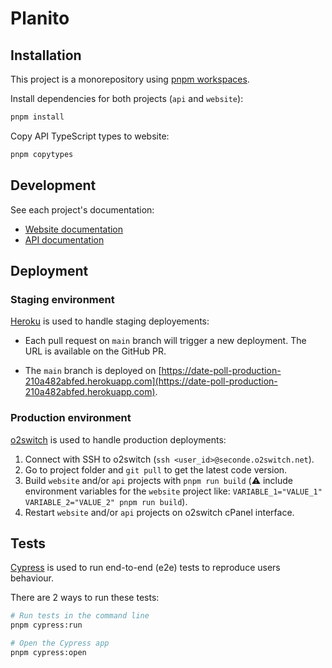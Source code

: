 # Planito

## Installation

This project is a monorepository using [pnpm workspaces](https://pnpm.io/workspaces).

Install dependencies for both projects (`api` and `website`):

```sh
pnpm install
```

Copy API TypeScript types to website:

```sh
pnpm copytypes
```

## Development

See each project's documentation:

- [Website documentation](https://github.com/slash-tmp/date-poll/blob/main/website/README.md)
- [API documentation](https://github.com/slash-tmp/date-poll/blob/main/api/README.md)

## Deployment

### Staging environment

[Heroku](https://www.heroku.com) is used to handle staging deployements:

- Each pull request on `main` branch will trigger a new deployment. The URL is available on the GitHub PR.

- The `main` branch is deployed on [https://date-poll-production-210a482abfed.herokuapp.com](https://date-poll-production-210a482abfed.herokuapp.com).

### Production environment

[o2switch](https://www.o2switch.fr/) is used to handle production deployments:

1. Connect with SSH to o2switch (`ssh <user_id>@seconde.o2switch.net`).
2. Go to project folder and `git pull` to get the latest code version.
3. Build `website` and/or `api` projects with `pnpm run build` (⚠️ include environment variables for the `website` project like: `VARIABLE_1="VALUE_1" VARIABLE_2="VALUE_2" pnpm run build`).
4. Restart `website` and/or `api` projects on o2switch cPanel interface.

## Tests

[Cypress](https://www.cypress.io/) is used to run end-to-end (e2e) tests to reproduce users behaviour.

There are 2 ways to run these tests:

```sh
# Run tests in the command line
pnpm cypress:run

# Open the Cypress app
pnpm cypress:open
```
